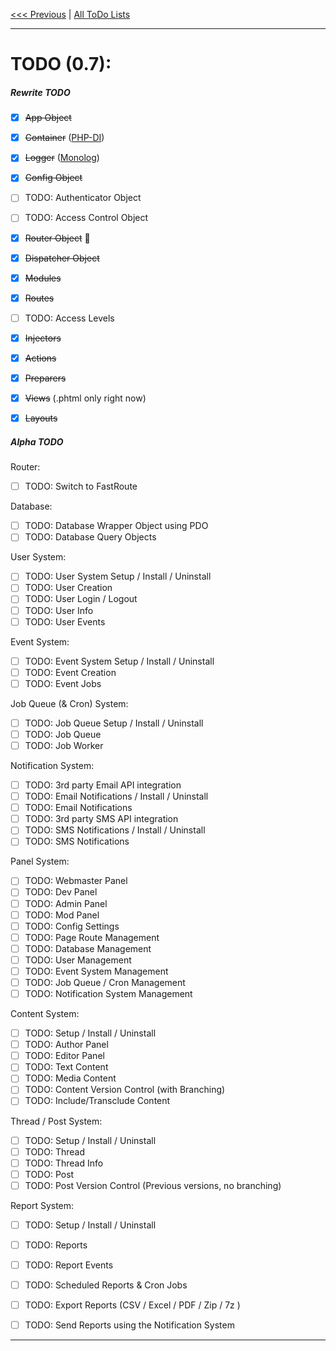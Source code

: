 
[<<< Previous](todo-0.6.0.0-rewrite-pre-alpha.md) | [All ToDo Lists](todo-index.md)

---

# TODO (0.7):



##### Rewrite TODO

- [x] <del>App Object</del>
- [x] <del>Container</del> ([PHP-DI](https://github.com/PHP-DI/PHP-DI))
- [x] <del>Logger</del> ([Monolog](https://github.com/Seldaek/monolog))
- [x] <del>Config Object</del>
- [ ] TODO: Authenticator Object
- [ ] TODO: Access Control Object
- [x] <del>Router Object</del> :wrench:
- [x] <del>Dispatcher Object</del>
- [x] <del>Modules</del>
- [x] <del>Routes</del>
- [ ] TODO: Access Levels
- [x] <del>Injectors</del>
- [x] <del>Actions</del>
- [x] <del>Preparers</del>
- [x] <del>Views</del> (.phtml only right now)
- [x] <del>Layouts</del>


##### Alpha TODO

Router:
- [ ] TODO: Switch to FastRoute

Database:
- [ ] TODO: Database Wrapper Object using PDO
- [ ] TODO: Database Query Objects

User System:
- [ ] TODO: User System Setup / Install / Uninstall
- [ ] TODO: User Creation
- [ ] TODO: User Login / Logout
- [ ] TODO: User Info
- [ ] TODO: User Events

Event System:
- [ ] TODO: Event System Setup / Install / Uninstall
- [ ] TODO: Event Creation
- [ ] TODO: Event Jobs

Job Queue (& Cron) System:
- [ ] TODO: Job Queue Setup / Install / Uninstall
- [ ] TODO: Job Queue
- [ ] TODO: Job Worker

Notification System:
- [ ] TODO: 3rd party Email API integration
- [ ] TODO: Email Notifications / Install / Uninstall
- [ ] TODO: Email Notifications
- [ ] TODO: 3rd party SMS API integration
- [ ] TODO: SMS Notifications / Install / Uninstall
- [ ] TODO: SMS Notifications

Panel System:
- [ ] TODO: Webmaster Panel
- [ ] TODO: Dev Panel
- [ ] TODO: Admin Panel
- [ ] TODO: Mod Panel
- [ ] TODO: Config Settings
- [ ] TODO: Page Route Management
- [ ] TODO: Database Management
- [ ] TODO: User Management
- [ ] TODO: Event System Management
- [ ] TODO: Job Queue / Cron Management
- [ ] TODO: Notification System Management

Content System:
- [ ] TODO: Setup / Install / Uninstall
- [ ] TODO: Author Panel
- [ ] TODO: Editor Panel
- [ ] TODO: Text Content
- [ ] TODO: Media Content
- [ ] TODO: Content Version Control (with Branching)
- [ ] TODO: Include/Transclude Content

Thread / Post System:
- [ ] TODO: Setup / Install / Uninstall
- [ ] TODO: Thread
- [ ] TODO: Thread Info
- [ ] TODO: Post
- [ ] TODO: Post Version Control (Previous versions, no branching)

Report System:
- [ ] TODO: Setup / Install / Uninstall
- [ ] TODO: Reports
- [ ] TODO: Report Events
- [ ] TODO: Scheduled Reports & Cron Jobs
- [ ] TODO: Export Reports (CSV / Excel / PDF / Zip / 7z )
- [ ] TODO: Send Reports using the Notification System


---

